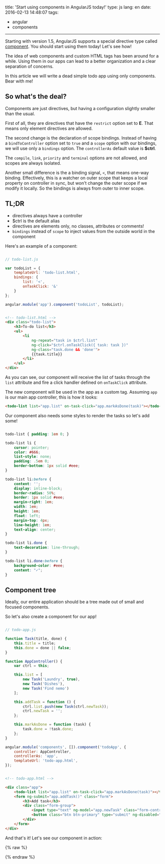 title: 'Start using components in AngularJS today!'
type: js
lang: en
date: 2016-02-13 14:48:07
tags:
- angular
- components
---

Starting with version 1.5, AngularJS supports a special directive type called [component](https://docs.angularjs.org/guide/component).
You should start using them today! Let's see how!

<!-- more -->

The idea of web components and custom HTML tags has been around for a while. Using them in our apps can lead to a better organization and a clear separation of concerns.

In this article we will write a dead simple todo app using only components. Bear with me!

## So what's the deal?

Components are just directives, but having a configuration slightly smaller than the usual.

First of all, they are directives that have the `restrict` option set to __E__. That means only element directives are allowed.

The second change is the declaration of scope bindings. Instead of having a `bindToController` option set to `true` and a `scope` option with our bindings, we will use only a `bindings` option. The `controllerAs` default value is __$ctrl__.

The `compile`, `link`, `priority` and `terminal` options are not allowed, and scopes are always isolated.

Another small difference is the a binding signal, `<`, that means one-way binding. Effectively, this is a watcher on outer scope that keeps a local property on controller in sync, but won't change the outer scope if we modify it locally. So the bindings is always from outer to inner scope.

## TL;DR

- directives always have a controller
- $ctrl is the default alias
- directives are elements only, no classes, attributes or comments!
- `bindings` instead of `scope` to inject values from the outside world in the component

Here's an example of a component:

```js

// todo-list.js

var todoList = {
    templateUrl: 'todo-list.html',
    bindings: {
        list: '<',
        onTaskClick: '&'
    }
};

angular.module('app').component('todoList', todoList);

```

```html

<!-- todo-list.html -->
<div class="todo-list">
    <h3>To-do list</h3>
    <ul>
        <li
            ng-repeat="task in $ctrl.list"
            ng-click="$ctrl.onTaskClick({ task: task })"
            ng-class="task.done && 'done'">
            {{task.title}}
        </li>
    </ul>
</div>

```

As you can see, our component will receive the list of tasks through the `list` attribute and fire a click handler defined on `onTaskClick` attribute.

The new component will be used in the app as a custom tag. Assuming `app` is our main app controller, this is how it looks:

```html
<todo-list list="app.list" on-task-click="app.markAsDone(task)"></todo-list>
```

Our component also needs some styles to render the tasks so let's add some!

```css

todo-list { padding: 1em 0; }

todo-list li {
    cursor: pointer;
    color: #666;
    list-style: none;
    padding: .5em 0;
    border-bottom: 1px solid #eee;
}

todo-list li:before {
    content: '';
    display: inline-block;
    border-radius: 50%;
    border: 1px solid #eee;
    margin-right: 1em;
    width: 1em;
    height: 1em;
    float: left;
    margin-top: 4px;
    line-height: 1em;
    text-align: center;
}

todo-list li.done {
    text-decoration: line-through;
}

todo-list li.done:before {
    background-color: #eee;
    content: "✓";
}

```

## Component tree

Ideally, our entire application should be a tree made out of small and focused components.

So let's also create a component for our app!

```js

// todo-app.js

function Task(title, done) {
    this.title = title;
    this.done = done || false;
}

function AppController() {
    var ctrl = this;

    this.list = [
        new Task('Laundry', true),
        new Task('Dishes'),
        new Task('Find nemo')
    ];

    this.addTask = function () {
        ctrl.list.push(new Task(ctrl.newTask));
        ctrl.newTask = '';
    };

    this.markAsDone = function (task) {
        task.done = !task.done;
    };
}

angular.module('components', []).component('todoApp', {
    controller: AppController,
    controllerAs: 'app',
    templateUrl: 'todo-app.html',
});

```

```html

<!-- todo-app.html -->

<div class="app">
    <todo-list list="app.list" on-task-click="app.markAsDone(task)"></todo-list>
    <form ng-submit="app.addTask()" class="form">
        <h3>Add task</h3>
        <div class="form-group">
            <input type="text" ng-model="app.newTask" class="form-control" />
            <button class="btn btn-primary" type="submit" ng-disabled="!app.newTask">Save</button>
        </div>
    </form>
</div>

```

And that's it! Let's see our component in action:

{% raw %}
<div data-app="components">
    <todo-app></todo-app>
</div>

<script data-src="/post_files/5ef343fc57/todo-app.js"></script>
<script data-src="/post_files/5ef343fc57/todo-list.js"></script>
<style data-src="/post_files/5ef343fc57/todo-list.css"></style>
{% endraw %}

